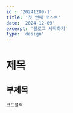```yaml
---
id : '20241209-1'
title: '첫 번째 포스트'
date: '2024-12-09'
excerpt: '블로그 시작하기'
type: 'design'
---
```


# 제목

## 부제목

```
코드블럭
```